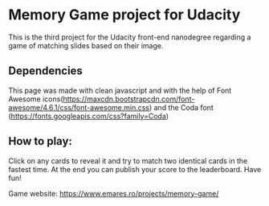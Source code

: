 # Memory Game project for Udacity

This is the third project for the Udacity front-end nanodegree regarding a game of matching slides based on their image.

## Dependencies 

This page was made with clean javascript and with the help of Font Awesome icons(https://maxcdn.bootstrapcdn.com/font-awesome/4.6.1/css/font-awesome.min.css) and the Coda font (https://fonts.googleapis.com/css?family=Coda)

## How to play: 

Click on any cards to reveal it and try to match two identical cards in the fastest time. At the end you can publish your score to the leaderboard. Have fun!

Game website: https://www.emares.ro/projects/memory-game/
